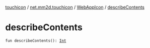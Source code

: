 [touchicon](../../index.md) / [net.mm2d.touchicon](../index.md) / [WebAppIcon](index.md) / [describeContents](./describe-contents.md)

# describeContents

`fun describeContents(): `[`Int`](https://kotlinlang.org/api/latest/jvm/stdlib/kotlin/-int/index.html)